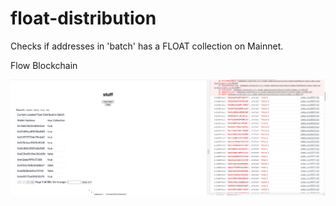 # float-distribution

Checks if addresses in 'batch' has a FLOAT collection on Mainnet.

Flow Blockchain

<img src="https://github.com/bz-hashtag-0780/float-distribution/blob/main/screenshot%20example.png?raw=true" alt="screenshot of app" width="600"/>
